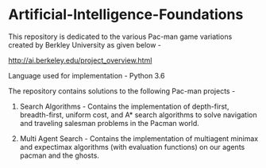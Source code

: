 # Artificial-Intelligence-Foundations

This repository is dedicated to the various Pac-man game variations created by Berkley University as given below - 

http://ai.berkeley.edu/project_overview.html

Language used for implementation - Python 3.6

The repository contains solutions to the following Pac-man projects - 

1. Search Algorithms - 
Contains the implementation of depth-first, breadth-first, uniform cost, and A* search algorithms to solve navigation and traveling salesman problems in the Pacman world.

2. Multi Agent Search - 
Contains the implementation of multiagent minimax and expectimax algorithms (with evaluation functions) on our agents pacman and the ghosts.

